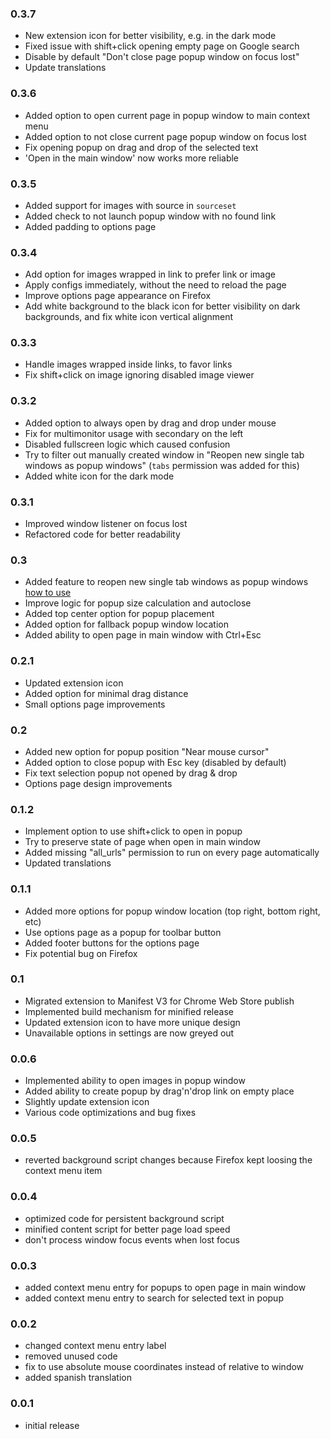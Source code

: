 ### 0.3.7
- New extension icon for better visibility, e.g. in the dark mode
- Fixed issue with shift+click opening empty page on Google search
- Disable by default "Don't close page popup window on focus lost"
- Update translations

### 0.3.6
- Added option to open current page in popup window to main context menu
- Added option to not close current page popup window on focus lost
- Fix opening popup on drag and drop of the selected text
- 'Open in the main window' now works more reliable

### 0.3.5
- Added support for images with source in `sourceset`
- Added check to not launch popup window with no found link
- Added padding to options page

### 0.3.4
- Add option for images wrapped in link to prefer link or image
- Apply configs immediately, without the need to reload the page
- Improve options page appearance on Firefox
- Add white background to the black icon for better visibility on dark backgrounds, and fix white icon vertical alignment

### 0.3.3
- Handle images wrapped inside links, to favor links
- Fix shift+click on image ignoring disabled image viewer

### 0.3.2
- Added option to always open by drag and drop under mouse
- Fix for multimonitor usage with secondary on the left
- Disabled fullscreen logic which caused confusion
- Try to filter out manually created window in "Reopen new single tab windows as popup windows" (`tabs` permission was added for this)
- Added white icon for the dark mode

### 0.3.1
- Improved window listener on focus lost
- Refactored code for better readability

### 0.3
- Added feature to reopen new single tab windows as popup windows [how to use](./README.md#how-to-use-the-new-feature-reopen-new-single-tab-windows-as-popup-windows)
- Improve logic for popup size calculation and autoclose
- Added top center option for popup placement
- Added option for fallback popup window location
- Added ability to open page in main window with Ctrl+Esc

### 0.2.1
- Updated extension icon
- Added option for minimal drag distance
- Small options page improvements

### 0.2
- Added new option for popup position "Near mouse cursor"
- Added option to close popup with Esc key (disabled by default)
- Fix text selection popup not opened by drag & drop
- Options page design improvements

### 0.1.2
- Implement option to use shift+click to open in popup
- Try to preserve state of page when open in main window
- Added missing "all_urls" permission to run on every page automatically
- Updated translations

### 0.1.1
- Added more options for popup window location (top right, bottom right, etc)
- Use options page as a popup for toolbar button
- Added footer buttons for the options page
- Fix potential bug on Firefox

### 0.1
- Migrated extension to Manifest V3 for Chrome Web Store publish
- Implemented build mechanism for minified release
- Updated extension icon to have more unique design
- Unavailable options in settings are now greyed out

### 0.0.6
- Implemented ability to open images in popup window
- Added ability to create popup by drag'n'drop link on empty place
- Slightly update extension icon
- Various code optimizations and bug fixes

### 0.0.5
- reverted background script changes because Firefox kept loosing the context menu item

### 0.0.4
- optimized code for persistent background script
- minified content script for better page load speed
- don't process window focus events when lost focus

### 0.0.3
- added context menu entry for popups to open page in main window
- added context menu entry to search for selected text in popup

### 0.0.2
- changed context menu entry label
- removed unused code
- fix to use absolute mouse coordinates instead of relative to window
- added spanish translation

### 0.0.1
- initial release